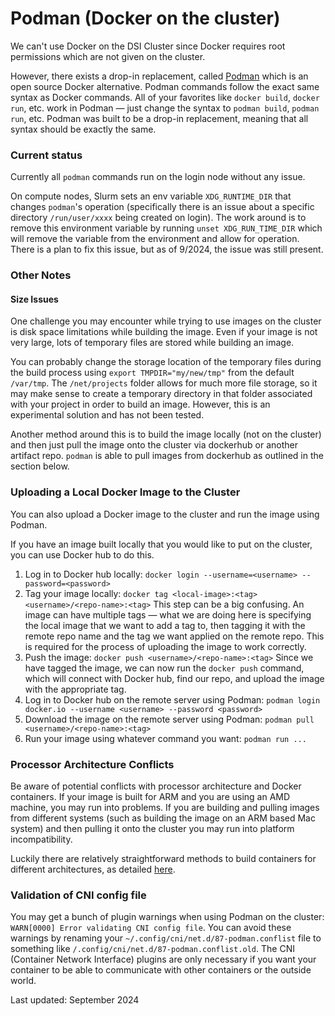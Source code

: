 # Podman (Docker on the cluster)
We can't use Docker on the DSI Cluster since Docker requires root permissions which are not given on the cluster.

However, there exists a drop-in replacement, called [Podman](https://podman.io/) which is an open source Docker alternative. Podman commands follow the exact same syntax as Docker commands. All of your favorites like `docker build`, `docker run`, etc. work in Podman — just change the syntax to `podman build`, `podman run`, etc. Podman was built to be a drop-in replacement, meaning that all syntax should be exactly the same.

### Current status

Currently all `podman` commands run on the login node without any issue.

On compute nodes, Slurm sets an env variable `XDG_RUNTIME_DIR` that changes `podman`'s operation (specifically there is an issue about a specific directory `/run/user/xxxx` being created on login). The work around is to remove this environment variable by running `unset XDG_RUN_TIME_DIR` which will remove the variable from the environment and allow for operation. There is a plan to fix this issue, but as of 9/2024, the issue was still present. 

### Other Notes

#### Size Issues

One challenge you may encounter while trying to use images on the cluster is disk space limitations while building the image. Even if your image is not very large, lots of temporary files are stored while building an image. 

You can probably change the storage location of the temporary files during the build process using `export TMPDIR="my/new/tmp"` from the default `/var/tmp`. The `/net/projects` folder allows for much more file storage, so it may make sense to create a temporary directory in that folder associated with your project in order to build an image. However, this is an experimental solution and has not been tested.

Another method around this is to build the image locally (not on the cluster) and then just pull the image onto the cluster via dockerhub or another artifact repo. `podman` is able to pull images from dockerhub as outlined in the section below.

### Uploading a Local Docker Image to the Cluster

You can also upload a Docker image to the cluster and run the image using Podman.

If you have an image built locally that you would like to put on the cluster, you can use Docker hub to do this.

1.  Log in to Docker hub locally:
`docker login --username=<username> --password=<password>`
2. Tag your image locally:
`docker tag <local-image>:<tag> <username>/<repo-name>:<tag>`
This step can be a big confusing. An image can have multiple tags — what we are doing here is specifying the local image that we want to add a tag to, then tagging it with the remote repo name and the tag we want applied on the remote repo. This is required for the process of uploading the image to work correctly.
3. Push the image:
`docker push <username>/<repo-name>:<tag>`
Since we have tagged the image, we can now run the `docker push` command, which will connect with Docker hub, find our repo, and upload the image with the appropriate tag.
4. Log in to Docker hub on the remote server using Podman:
`podman login docker.io --username <username> --password <password>`
5. Download the image on the remote server using Podman:
`podman pull <username>/<repo-name>:<tag>`
6. Run your image using whatever command you want:
`podman run ...`

### Processor Architecture Conflicts

Be aware of potential conflicts with processor architecture and Docker containers. If your image is built for ARM and you are using an AMD machine, you may run into problems. If you are building and pulling images from different systems (such as building the image on an ARM based Mac system) and then pulling it onto the cluster you may run into platform incompatibility. 

Luckily there are relatively straightforward methods to build containers for different architectures, as detailed [here](https://docs.docker.com/build/building/multi-platform/).

### Validation of CNI config file

You may get a bunch of plugin warnings when using Podman on the cluster: `WARN[0000] Error validating CNI config file`. You can avoid these warnings by renaming your `~/.config/cni/net.d/87-podman.conflist` file to something like `/.config/cni/net.d/87-podman.conflist.old`. The CNI (Container Network Interface) plugins are only necessary if you want your container to be able to communicate with other containers or the outside world.

Last updated: September 2024
